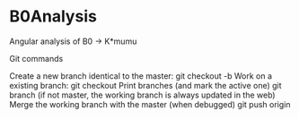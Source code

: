 # B0Analysis
Angular analysis of B0 -> K*mumu

Git commands

Create a new branch identical to the master: 
  git checkout -b <branchname>
Work on a existing branch:
  git checkout <branchname>
Print branches (and mark the active one)
  git branch
(if not master, the working branch is always updated in the web)
Merge the working branch with the master (when debugged)
  git push origin <branchname>

